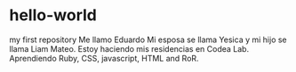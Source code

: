 # hello-world
my first repository
Me llamo Eduardo 
Mi esposa se llama Yesica y mi hijo se llama Liam Mateo.
Estoy haciendo mis residencias en Codea Lab.
Aprendiendo Ruby, CSS, javascript, HTML and RoR.
